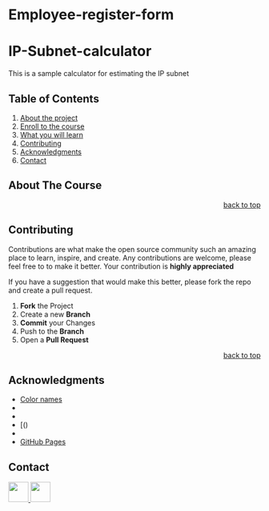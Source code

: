 # Employee-register-form

# IP-Subnet-calculator
This is a sample calculator for estimating the IP subnet

  ## Table of Contents

  <ol>
    <li><a href="#About The Project">About the project</a></li>
    <li><a href="#Enroll to the course">Enroll to the course</a></li>
    <li><a href="#What you will learn">What you will learn</a></li>
    <li><a href="#Contributing">Contributing</a></li>
    <li><a href="#Acknowledgments">Acknowledgments</a></li>
    <li><a href="#Contact">Contact</a></li>
  </ol>


## About The Course



<p align="right"><a href="#top">back to top</a></p>

## Contributing

Contributions are what make the open source community such an amazing place to learn, inspire, and create. Any contributions are welcome, please feel free to to make it better. Your contribution is **highly appreciated**

If you have a suggestion that would make this better, please fork the repo and create a pull request. 

1. **Fork** the Project
2. Create a new **Branch**
3. **Commit** your Changes 
4. Push to the **Branch** 
5. Open a **Pull Request**

<p align="right"><a href="#top">back to top</a></p>

## Acknowledgments

* [Color names](https://htmlcolorcodes.com/color-names/)
* []()
* []()
* [()
* []()
* [GitHub Pages](https://pages.github.com)

## Contact

<a href="https://www.linkedin.com/in/rauf-alibakhshov-6b5aa5210/">
    <img height="40" src="https://cdn2.iconfinder.com/data/icons/social-icon-3/512/social_style_3_in-306.png"/>
</a>

<a href="https://open.spotify.com/playlist/7KmIUNWrK8wEHfQcQfFrQ1?si=0e2d44043b5a40a4">
    <img height="40" src="https://cdn4.iconfinder.com/data/icons/logos-and-brands/512/315_Spotify_logo-128.png"/>
</a>
